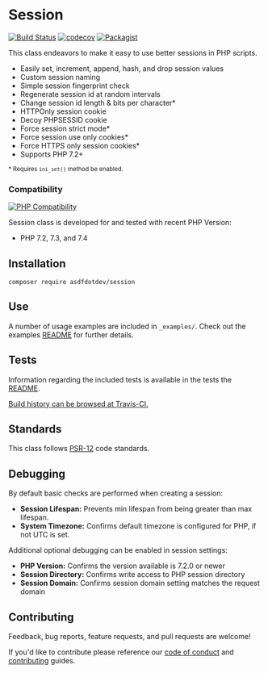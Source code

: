 # Session

[![Build Status](https://travis-ci.org/asdfdotdev/session.svg?branch=master)](https://travis-ci.org/asdfdotdev/session) [![codecov](https://codecov.io/gh/asdfdotdev/session/branch/master/graph/badge.svg)](https://codecov.io/gh/asdfdotdev/session) [![Packagist](https://img.shields.io/packagist/dm/asdfdotdev/session)](https://packagist.org/packages/asdfdotdev/session)

This class endeavors to make it easy to use better sessions in PHP scripts.

* Easily set, increment, append, hash, and drop session values
* Custom session naming
* Simple session fingerprint check
* Regenerate session id at random intervals
* Change session id length & bits per character*
* HTTPOnly session cookie
* Decoy PHPSESSID cookie
* Force session strict mode*
* Force session use only cookies*
* Force HTTPS only session cookies*
* Supports PHP 7.2+

<sup>\* Requires `ini_set()` method be enabled.</sup>

### Compatibility

[![PHP Compatibility](https://img.shields.io/badge/PHP-7.2_to_7.4-%238892BF.svg?logo=php)](https://php.net/)

Session class is developed for and tested with recent PHP Version:

- PHP 7.2, 7.3, and 7.4


## Installation

```
composer require asdfdotdev/session
```

## Use

A number of usage examples are included in `_examples/`. Check out the examples [README](./_examples/README.md) for further details.

## Tests

Information regarding the included tests is available in the tests the [README](./_test#readme).

[Build history can be browsed at Travis-CI.](https://travis-ci.org/asdfdotdev/session)

## Standards

This class follows [PSR-12](https://www.php-fig.org/psr/psr-12/) code standards.

## Debugging

By default basic checks are performed when creating a session:

- **Session Lifespan:** Prevents min lifespan from being greater than max lifespan.
- **System Timezone:** Confirms default timezone is configured for PHP, if not UTC is set.

Additional optional debugging can be enabled in session settings:

- **PHP Version:** Confirms the version available is 7.2.0 or newer
- **Session Directory:** Confirms write access to PHP session directory
- **Session Domain:** Confirms session domain setting matches the request domain

## Contributing

Feedback, bug reports, feature requests, and pull requests are welcome!

If you'd like to contribute please reference our [code of conduct](./.github/CODE_OF_CONDUCT.md) and [contributing](./.github/CONTRIBUTING.md) guides.
